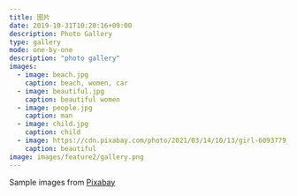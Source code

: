 ```yaml
---
title: 图片
date: 2019-10-31T10:20:16+09:00
description: Photo Gallery
type: gallery
mode: one-by-one
description: "photo gallery"
images:
  - image: beach.jpg
    caption: beach, women, car
  - image: beautiful.jpg
    caption: beautiful women
  - image: people.jpg
    caption: man
  - image: child.jpg
    caption: child
  - image: https://cdn.pixabay.com/photo/2021/03/14/10/13/girl-6093779__340.jpg
    caption: beautiful
image: images/feature2/gallery.png
---
```


Sample images from [Pixabay](https://pixabay.com)